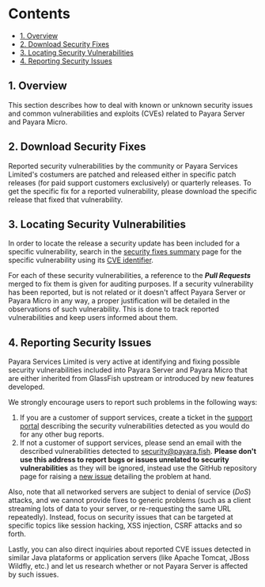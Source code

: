 # Contents

* [1. Overview](#1-overview)
* [2. Download Security Fixes](#2-download-security-fixes)
* [3. Locating Security Vulnerabilities](#3-locating-security-vulnerabilities)
* [4. Reporting Security Issues](#4-reporting-security-issues)

## 1. Overview

This section describes how to deal with known or unknown security issues and common vulnerabilities and exploits \(CVEs\) related to Payara Server and Payara Micro.

## 2. Download Security Fixes

Reported security vulnerabilities by the community or Payara Services Limited's costumers are patched and released either in specific patch releases \(for paid support customers exclusively\) or quarterly releases. To get the specific fix for a reported vulnerability, please download the specific release that fixed that vulnerability.

## 3. Locating Security Vulnerabilities

In order to locate the release a security update has been included for a specific vulnerability, search in the [security fixes summary](/release-notes/security-fix-list.md) page for the specific vulnerability using its [CVE identifier](https://cve.mitre.org/cve/identifiers/).

For each of these security vulnerabilities, a reference to the _**Pull Requests**_ merged to fix them is given for auditing purposes. If a security vulnerability has been reported, but is not related or it doesn't affect Payara Server or Payara Micro in any way, a proper justification will be detailed in the observations of such vulnerability. This is done to track reported vulnerabilities and keep users informed about them.

## 4. Reporting Security Issues

Payara Services Limited is very active at identifying and fixing possible security vulnerabilities included into Payara Server and Payara Micro that are either inherited from GlassFish upstream or introduced by new features developed.

We strongly encourage users to report such problems in the following ways:

1. If you are a customer of support services, create a ticket in the [support portal](http://support.payara.fish) describing the security vulnerabilities detected as you would do for any other bug reports.
2. If not a customer of support services, please send an email with the described vulnerabilities detected to [security@payara.fish](/mailto:security@payara.fish). **Please don't use this address to report bugs or issues unrelated to security vulnerabilities** as they will be ignored, instead use the GitHub repository page for raising a [new issue](https://github.com/payara/Payara/issues) detailing the problem at hand.

Also, note that all networked servers are subject to denial of service \(_DoS_\) attacks, and we cannot provide fixes to generic problems \(such as a client streaming lots of data to your server, or re-requesting the same URL repeatedly\). Instead, focus on security issues that can be targeted at specific topics like session hacking, XSS injection, CSRF attacks and so forth.

Lastly, you can also direct inquiries about reported CVE issues detected in similar Java plataforms or application servers \(like Apache Tomcat,  JBoss Wildfly, etc.\) and let us research whether  or not Payara Server is affected by such issues.

